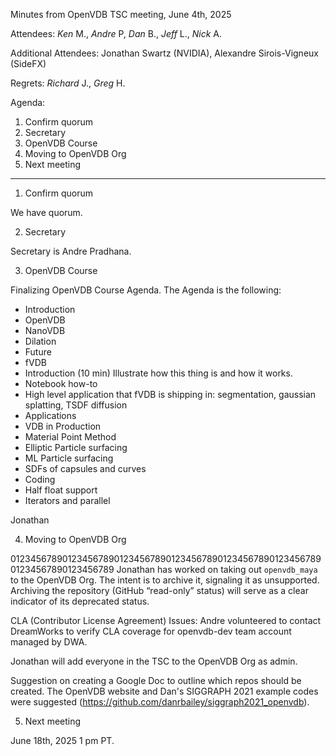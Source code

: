 Minutes from OpenVDB TSC meeting, June 4th, 2025

Attendees: *Ken* M., *Andre* P, *Dan* B.,  *Jeff* L., *Nick* A.

Additional Attendees: Jonathan Swartz (NVIDIA), Alexandre Sirois-Vigneux (SideFX)

Regrets: *Richard* J., *Greg* H.

Agenda:

1) Confirm quorum
2) Secretary
3) OpenVDB Course
4) Moving to OpenVDB Org
5) Next meeting

------------

1) Confirm quorum

We have quorum.

2) Secretary

Secretary is Andre Pradhana.

3) OpenVDB Course

Finalizing OpenVDB Course Agenda. The Agenda is the following:

- Introduction
 - OpenVDB
 - NanoVDB
 - Dilation
 - Future
- fVDB
 - Introduction (10 min) Illustrate how this thing is and how it works.
 - Notebook how-to
 - High level application that fVDB is shipping in: segmentation, gaussian splatting, TSDF diffusion
- Applications
 - VDB in Production
 - Material Point Method
 - Elliptic Particle surfacing
 - ML Particle surfacing
 - SDFs of capsules and curves
- Coding
 - Half float support
 - Iterators and parallel

Jonathan

4) Moving to OpenVDB Org

01234567890123456789012345678901234567890123456789012345678901234567890123456789
Jonathan has worked on taking out `openvdb_maya` to the OpenVDB Org. The intent
is to archive it, signaling it as unsupported. Archiving the repository
(GitHub “read-only” status) will serve as a clear indicator of its deprecated
status.

CLA (Contributor License Agreement) Issues: Andre volunteered to contact DreamWorks
to verify CLA coverage for openvdb-dev team account managed by DWA.

Jonathan will add everyone in the TSC to the OpenVDB Org as admin.

Suggestion on creating a Google Doc to outline which repos should be created. The
OpenVDB website and Dan's SIGGRAPH 2021 example codes were suggested
(https://github.com/danrbailey/siggraph2021_openvdb).

5) Next meeting

June 18th, 2025 1 pm PT.